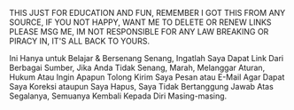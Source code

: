 THIS JUST FOR EDUCATION AND FUN,
REMEMBER I GOT THIS FROM ANY SOURCE,
IF YOU NOT HAPPY, WANT ME TO DELETE OR RENEW LINKS PLEASE MSG ME,
IM NOT RESPONSIBLE FOR ANY LAW BREAKING OR PIRACY IN,
IT'S ALL BACK TO YOURS.

Ini Hanya untuk Belajar & Bersenang Senang,
Ingatlah Saya Dapat Link Dari Berbagai Sumber,
Jika Anda Tidak Senang, Marah, Melanggar Aturan, Hukum Atau Ingin Apapun Tolong Kirim Saya Pesan atau E-Mail Agar Dapat Saya Koreksi ataupun Saya Hapus,
Saya Tidak Bertanggung Jawab Atas Segalanya,
Semuanya Kembali Kepada Diri Masing-masing.

